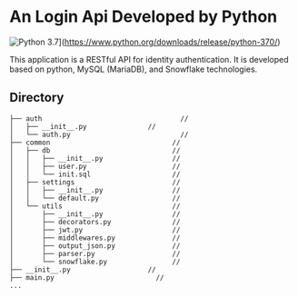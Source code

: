 # An Login Api Developed by Python

![Python 3.7](https://img.shields.io/badge/python-3.7-blue.svg)](https://www.python.org/downloads/release/python-370/)

This application is a RESTful API for identity authentication. It is developed based on python, MySQL (MariaDB), and Snowflake technologies.

## Directory

```shell
├── auth                				  // 
│   ├── __init__.py               // 
│   └── auth.py  				          // 
├── common                				// 
│   ├── db                				// 
│   │   ├── __init__.py   				// 
│   │   ├── user.py       				// 
│   │   └── init.sql      				// 
│   ├── settings          				// 
│   │   ├── __init__.py   				// 
│   │   └── default.py    				// 
│   └── utils             				// 
│       ├── __init__.py   				// 
│       ├── decorators.py 				// 
│       ├── jwt.py        				// 
│       ├── middlewares.py				// 
│       ├── output_json.py				// 
│       ├── parser.py     				// 
│       └── snowflake.py  				// 
├── __init__.py                   // 
├── main.py                   		// 
...
```


